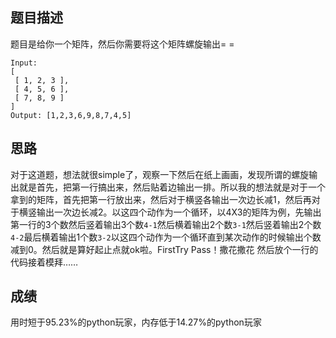 ## 题目描述

题目是给你一个矩阵，然后你需要将这个矩阵螺旋输出= =

```
Input:
[
 [ 1, 2, 3 ],
 [ 4, 5, 6 ],
 [ 7, 8, 9 ]
]
Output: [1,2,3,6,9,8,7,4,5]
```

## 思路

对于这道题，想法就很simple了，观察一下然后在纸上画画，发现所谓的螺旋输出就是首先，把第一行搞出来，然后贴着边输出一排。所以我的想法就是对于一个拿到的矩阵，首先把第一行放出来，然后对于横竖各输出一次边长减1，然后再对于横竖输出一次边长减2。以这四个动作为一个循环，以4X3的矩阵为例，先输出第一行的3个数然后竖着输出3个数`4-1`然后横着输出2个数`3-1`然后竖着输出2个数`4-2`最后横着输出1个数`3-2`以这四个动作为一个循环直到某次动作的时候输出个数减到0。然后就是算好起止点就ok啦。FirstTry Pass！撒花撒花
然后放个一行的代码接着模拜……

## 成绩

用时短于95.23%的python玩家，内存低于14.27%的python玩家
